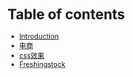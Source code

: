 # Table of contents

* [Introduction](README.md)
* [电商](dian-shang.md)
* [css效果](css-xiao-guo.md)
* [Freshingstock](freshingstock.md)

